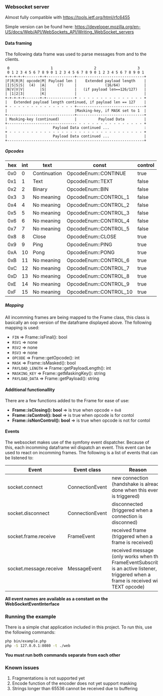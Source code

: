 ### Websocket server
Almost fully compatible with https://tools.ietf.org/html/rfc6455

Simple version can be found here:
https://developer.mozilla.org/en-US/docs/Web/API/WebSockets_API/Writing_WebSocket_servers

#### Data framing
The following data frame was used to parse messages from and
to the clients.
```
 0                   1                   2                   3
 0 1 2 3 4 5 6 7 8 9 0 1 2 3 4 5 6 7 8 9 0 1 2 3 4 5 6 7 8 9 0 1
+-+-+-+-+-------+-+-------------+-------------------------------+
|F|R|R|R| opcode|M| Payload len |    Extended payload length    |
|I|S|S|S|  (4)  |A|     (7)     |             (16/64)           |
|N|V|V|V|       |S|             |   (if payload len==126/127)   |
| |1|2|3|       |K|             |                               |
+-+-+-+-+-------+-+-------------+ - - - - - - - - - - - - - - - +
|   Extended payload length continued, if payload len == 127    |
+ - - - - - - - - - - - - - - - +-------------------------------+
|                               |Masking-key, if MASK set to 1  |
+-------------------------------+-------------------------------+
| Masking-key (continued)       |          Payload Data         |
+-------------------------------- - - - - - - - - - - - - - - - +
:                     Payload Data continued ...                :
+ - - - - - - - - - - - - - - - - - - - - - - - - - - - - - - - +
|                     Payload Data continued ...                |
+---------------------------------------------------------------+
```

##### Opcodes
| hex | int | text                 | const                  | control |
|-----|-----|----------------------|------------------------|---------|
| 0x0 | 0   | Continuation         | OpcodeEnum::CONTINUE   | true    |
| 0x1 | 1   | Text                 | OpcodeEnum::TEXT       | false   |
| 0x2 | 2   | Binary               | OpcodeEnum::BIN        | false   |
| 0x3 | 3   | No meaning           | OpcodeEnum::CONTROL_1  | false   |
| 0x4 | 4   | No meaning           | OpcodeEnum::CONTROL_2  | false   |
| 0x5 | 5   | No meaning           | OpcodeEnum::CONTROL_3  | false   |
| 0x6 | 6   | No meaning           | OpcodeEnum::CONTROL_4  | false   |
| 0x7 | 7   | No meaning           | OpcodeEnum::CONTROL_5  | false   |
| 0x8 | 8   | Close                | OpcodeEnum::CLOSE      | true    |
| 0x9 | 9   | Ping                 | OpcodeEnum::PING       | true    |
| 0xA | 10  | Pong                 | OpcodeEnum::PONG       | true    |
| 0xB | 11  | No meaning           | OpcodeEnum::CONTROL_6  | true    |
| 0xC | 12  | No meaning           | OpcodeEnum::CONTROL_7  | true    |
| 0xD | 13  | No meaning           | OpcodeEnum::CONTROL_8  | true    |
| 0xE | 14  | No meaning           | OpcodeEnum::CONTROL_9  | true    |
| 0xF | 15  | No meaning           | OpcodeEnum::CONTROL_10 | true    |

##### Mapping
All incomming frames are being mapped to the Frame class, this class
is basically an oop version of the dataframe displayed above. The
following mapping is used:

 - `FIN` => Frame::isFinal(): bool
 - `RSV1` => none
 - `RSV2` => none
 - `RSV3` => none
 - `OPCODE` => Frame::getOpcode(): int
 - `MASK` => Frame::isMasked(): bool
 - `PAYLOAD_LENGTH` => Frame::getPayloadLength(): int
 - `MASKING_KEY` => Frame::getMaskingKey(): string
 - `PAYLOAD_DATA` => Frame::getPayload(): string

#### Additional functionallity
There are a few functions added to the Frame for ease of use:
 - __Frame::isClosing(): bool__ => is true when opcode = `0x8`
 - __Frame::isControl(): bool__ => is true when opcode is for contol
 - __Frame::isNonControl(): bool__ => is true when opcode is not
 for contol

#### Events
The websocket makes use of the symfony event dispatcher. Because of this,
each incomming dataframe wil dispatch an event. This event can be used
to react on incomming frames. The following is a list of events that
can be listened to:

| Event                  | Event class     | Reason                                                                                                                                        |
|------------------------|-----------------|-----------------------------------------------------------------------------------------------------------------------------------------------|
| socket.connect         | ConnectionEvent | new connection (handshake is already done when this event is triggered)                                                                       |
| socket.disconnect      | ConnectionEvent | disconnected (triggered when a connection is disconned)                                                                                       |
| socket.frame.receive   | FrameEvent      | received frame (triggered when a frame is received)                                                                                           |
| socket.message.receive | MessageEvent    | received message (only works when the FrameEventSubscriber is an active listener, triggered when a frame is received with TEXT opcode)        |

__All event names are available as a constant on the WebSocketEventInterface__

### Running the example
There is a simple chat application included in this project. To run this, use the following commands:
```bash
php bin/example.php
php -S 127.0.0.1:8080 -t ./web
```
__You must run both commands separate from each other__

### Known issues
1. Fragmentations is not supported yet
2. Encode function of the encoder does not yet support masking
3. Strings longer than 65536 cannot be received due to buffering